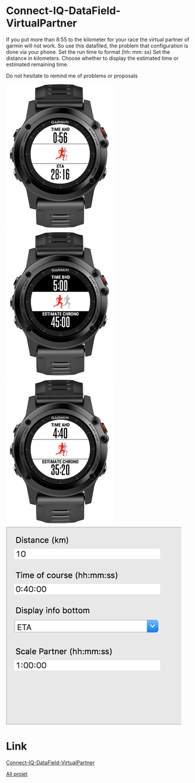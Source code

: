 # Connect-IQ-DataField-VirtualPartner
If you put more than 8:55 to the kilometer for your race the virtual partner of garmin will not work.
So use this datafiled, the problem that configuration is done via your phone.
Set the run time to format (hh: mm: ss)
Set the distance in kilometers.
Choose whether to display the estimated time or estimated remaining time.

Do not hesitate to remind me of problems or proposals

![0](https://github.com/ravenfeld/Connect-IQ-DataField-VirtualPartner/blob/develop/screenshot/0.png)
![0](https://github.com/ravenfeld/Connect-IQ-DataField-VirtualPartner/blob/develop/screenshot/1.png)
![0](https://github.com/ravenfeld/Connect-IQ-DataField-VirtualPartner/blob/develop/screenshot/2.png)
![0](https://github.com/ravenfeld/Connect-IQ-DataField-VirtualPartner/blob/develop/screenshot/3.png)

# Link
[Connect-IQ-DataField-VirtualPartner](https://apps.garmin.com/fr/apps/30760684-38bb-4e79-8568-3ac8b39bdd06)

[All projet](https://apps.garmin.com/fr-FR/developer/9a164185-3030-48d9-9aef-f5351abe70d8/apps)
